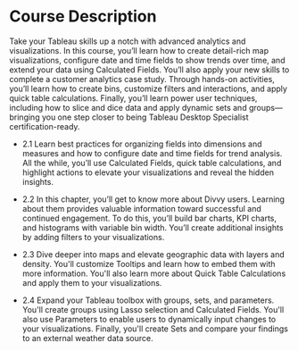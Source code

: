 # Course Description

Take your Tableau skills up a notch with advanced analytics and visualizations. In this course, you’ll learn how to create detail-rich map visualizations, configure date and time fields to show trends over time, and extend your data using Calculated Fields. You’ll also apply your new skills to complete a customer analytics case study. Through hands-on activities, you’ll learn how to create bins, customize filters and interactions, and apply quick table calculations. Finally, you’ll learn power user techniques, including how to slice and dice data and apply dynamic sets and groups—bringing you one step closer to being Tableau Desktop Specialist certification-ready.

* 2.1 Learn best practices for organizing fields into dimensions and measures and how to configure date and time fields for trend analysis. All the while, you’ll use Calculated Fields, quick table calculations, and highlight actions to elevate your visualizations and reveal the hidden insights.

* 2.2 In this chapter, you’ll get to know more about Divvy users. Learning about them provides valuable information toward successful and continued engagement. To do this, you’ll build bar charts, KPI charts, and histograms with variable bin width. You’ll create additional insights by adding filters to your visualizations.

* 2.3 Dive deeper into maps and elevate geographic data with layers and density. You'll customize Tooltips and learn how to embed them with more information. You'll also learn more about Quick Table Calculations and apply them to your visualizations.

* 2.4 Expand your Tableau toolbox with groups, sets, and parameters. You'll create groups using Lasso selection and Calculated Fields. You'll also use Parameters to enable users to dynamically input changes to your visualizations. Finally, you'll create Sets and compare your findings to an external weather data source.
